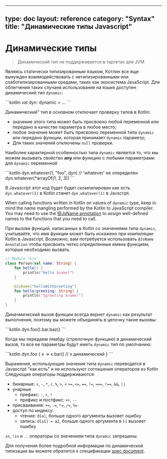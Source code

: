 
---
type: doc
layout: reference
category: "Syntax"
title: "Динамические типы Javascript"
---

# Динамические типы

> Динамический тип не поддерживается в таргетах для JVM

Являясь статически типизированным языком, Котлин все еще вынужден взаимодействовать с нетипизированными или слаботипизированными средами,
таких как экосистема JavaScript. Для облегчения таких случаев использования на языке доступен динамический тип `dynamic`:

<div class="sample" markdown="1" theme="idea" data-highlight-only>
```kotlin
val dyn: dynamic = ...
```
</div>

Динамический" тип в основном отключает проверку типов в Kotlin:

  - значение этого типа может быть присвоено любой переменной или передано в качестве параметра в любое место;
  - любое значение может быть присвоено переменной типа `dynamic` или передано функции, которая принимает `dynamic` параметр;
  - Для таких значений отключены `null` проверки.

Наиболее характерной особенностью типа `dynamic` является то, что мы можем вызывать свойство **any** или функцию с любыми параметрами для `dynamic` переменной


<div class="sample" markdown="1" theme="idea" data-highlight-only>
```kotlin
dyn.whatever(1, "foo", dyn) // 'whatever' не опеределен
dyn.whatever(*arrayOf(1, 2, 3))
```
</div>

В Javascript этот код будет будет скомпилирован как есть `dyn.whatever(1)` в Kotlin станет `dyn.whatever(1)` в Javscript.


When calling functions written in Kotlin on values of `dynamic` type, keep in mind the name mangling performed by the
Kotlin to JavaScript compiler. You may need to use the [@JsName annotation](js-to-kotlin-interop.html#jsname-annotation)
to assign well-defined names to the functions that you need to call.

При вызове функций, написанных в Kotlin со значениями типа `dynamic`, учитывайте, что имя функции может быть искажено при компиляции Kotlin в Javascript. 
Возможно, вам потребуется использовать `@JsName Annotation` чтобы присвоить четко определенные имена функциям, которые необходимо вызвать.

```kotlin
// Module 'kjs'
class Person(val name: String) {
    fun hello() {
        println("Hello $name!")
    }

    @JsName("helloWithGreeting")
    fun hello(greeting: String) {
        println("$greeting $name!")
    }
}
```


Диначмический вызов функции всегда вернет `dynamic` как результат выполнения, поэтому вы можете объединять в цепочку такие вызовы:

<div class="sample" markdown="1" theme="idea" data-highlight-only>
```kotlin
dyn.foo().bar.baz()
```
</div>

Когда мы передаем лямбду (стрелочную функцию) в динамический вызов, то все ее параметры будут иметь `dynamic` тип по умолчанию:

<div class="sample" markdown="1" theme="idea" data-highlight-only>
```kotlin
dyn.foo {
    x -> x.bar() // x динамический
}
```
</div>

Выражения, использующие значения типа `dynamic` переводятся в Javascript "как есть" и не используют соглашения операторов из Kotlin
Следующие операторы поддерживаются:

* бинарные: `+`, `-`, `*`, `/`, `%`, `>`, `<` `>=`, `<=`, `==`, `!=`, `===`, `!==`, `&&`, `||`
* унарные
    * префикс: `-`, `+`, `!`
    * префикс и постфикс: `++`, `--`
* присваивания: `+=`, `-=`, `*=`, `/=`, `%=`
* доступ по индексу:
    * чтение: `d[a]`, больше одного аргументы вызовет ошибку
    * запись: `d[a1] = a2`, больше одного аргумента в `[]` вызовет ошибку

`in`, `!in` и `..` операторы со значением типа `dynamic` запрещены.

Для получения более подробной информации по динамической типизации вы можете обратится к спецификации [spec document](https://github.com/JetBrains/kotlin/blob/master/spec-docs/dynamic-types.md).

